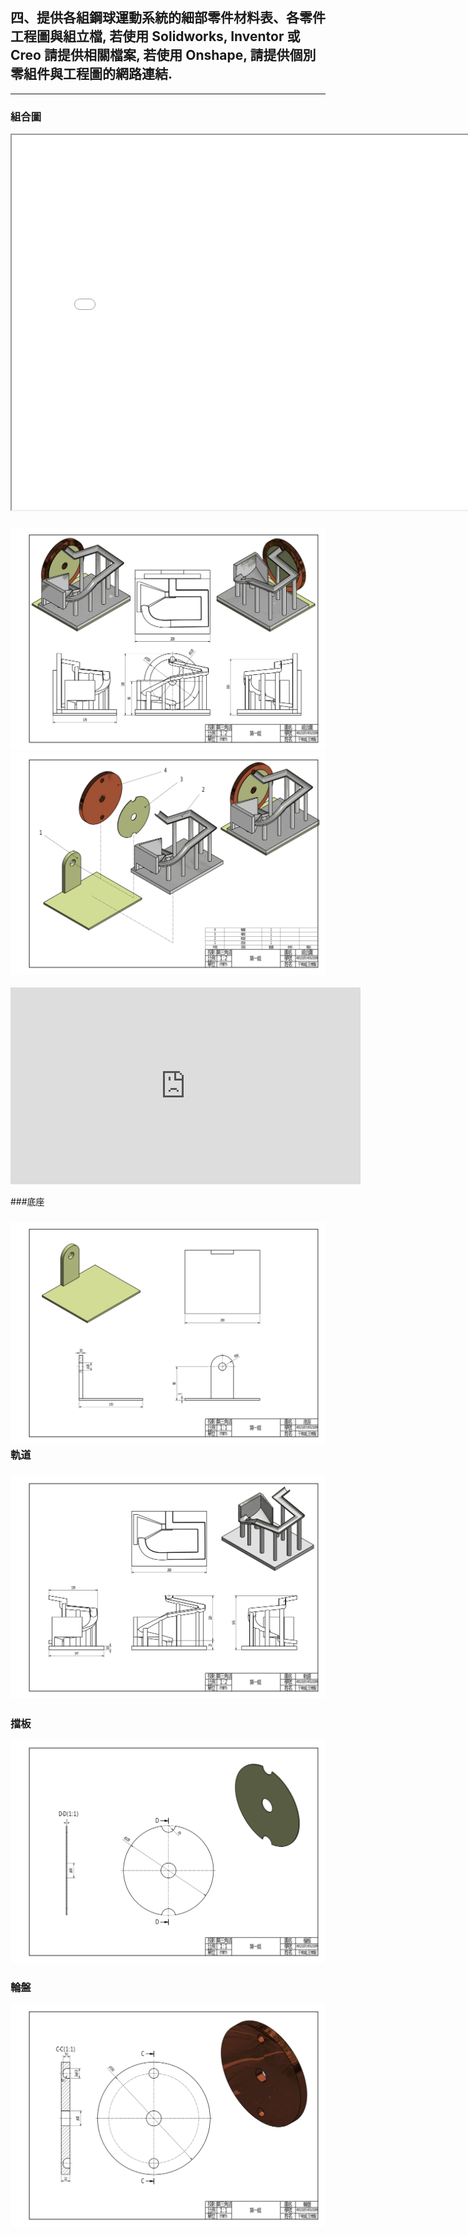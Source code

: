 ## 四、提供各組鋼球運動系統的細部零件材料表、各零件工程圖與組立檔, 若使用 Solidworks, Inventor 或 Creo 請提供相關檔案, 若使用 Onshape, 請提供個別零組件與工程圖的網路連結. 

---

 

### 組合圖

<iframe src="./../data/stlviewer/viewstl.html?src=./../../data/stlviewer/966/組合5.stl" width="800" height="600"></iframe>


### ![](https://github.com/cow2166/9989/blob/master/min/1.png?raw=true)![](https://github.com/cow2166/9989/blob/master/min/6.png?raw=true)

<iframe width="560" height="315" src="https://www.youtube.com/embed/NEBR0VtY134" frameborder="0" allow="autoplay; encrypted-media" allowfullscreen></iframe>

###底座

### ![](https://github.com/cow2166/9989/blob/master/min/5.png?raw=true)軌道

### ![](https://github.com/cow2166/9989/blob/master/min/3.png?raw=true)

### 擋板

![](https://github.com/cow2166/9989/blob/master/min/4.png?raw=true)

### 輪盤

![](https://github.com/cow2166/9989/blob/master/min/2.png?raw=true)

